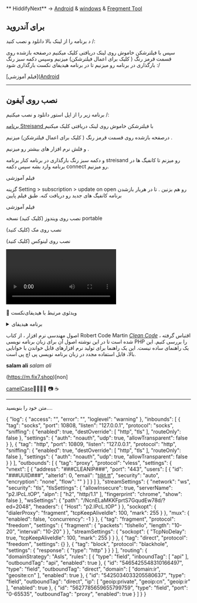 



**  HiddifyNext** → [Android](https://github.com/hiddify/hiddify-next/releases/latest/download/hiddify-android-universal.apk) & [windows](https://github.com/hiddify/hiddify-next/releases/latest/download/hiddify-windows-x64-setup.zip) & [Fregment Tool](https://f.fix7.shop/)

 ## برای آندروید
 
 د برنامه را از لینک بالا دانلود و نصب کنید /:
 
  سپس با فیلترشکن خاموش روی لینک دریافتی کلیک میکنیم درصفحه بازشده روی قسمت قرمز رنگ ( کلیک برای اعمال فیلترشکن) میزنیم وسپس دکمه سبز رنگ بارگذاری در برنامه رو میزنیم تا در برنامه هیدیفای نکست بارگذاری شود :/

[فیلم آموزشی]([Android](https://github.com/hiddify/hiddify-next/releases/latest/download/hiddify-android-universal.apk)

 ---
 
 ## نصب روی آیفون
 
برنامه زیر را از اپل استور دانلود و نصب میکنیم /:

[برنامه Streisand
](https://apps.apple.com/us/app/streisand/id6450534064)
با فیلترشکن خاموش روی لینک دریافتی کلیک میکنیم

درصفحه بازشده روی قسمت قرمز رنگ ( کلیک برای اعمال فیلترشکن) میزنیم .

و فلش نرم افزار های بیشتر رو میزنیم .


و دکمه سبز رنگ بارگذاری در برنامه کنار برنامه streisand رو میزنم تا کانفیگ ها در برنامه وارد بشه سپس دکمه connect رو میزنیم.

فیلم آموزشی

گزینه Setting > subscription > update on open رو هم بزنین . تا در هربار بازشدن برنامه کانفیگ های جدید رو دریافت کنه. طبق فیلم پایین


فیلم آموزشی
 
 نصب روی ویندوز (کلیک کنید) نسخه portable
 
 نصب روی مک (کلیک کنید)

نصب روی لینوکس (کلیک کنید)

![alt text](https://frp.free.nf/wp-content/uploads/2023/11/ios.mp4 "Title")

🎥 ویدئوی مرتبط با هیدیفای‌نکست
</div>


<details>
<summary>برنامه هیدیفای</summary>
<br>
 
نصب روی ویندوز (کلیک کنید) نسخه portable
 
 نصب روی مک (کلیک کنید)

نصب روی لینوکس (کلیک کنید)
</details>


اصول مهندسی نرم افزار ، از کتاب Robert Code Martin [*Clean Code*](https://www.amazon.com/Clean-Code-Handbook-Software-Craftsmanship/dp/0132350882) ، اقتباس گرفته شده است تا در این نوشته اصول آن برای زبان برنامه نویسی PHP را بررسی کنیم. این یک راهنمای ساده نیست. این یک راهنما برای تولید نرم افزارهای قابل خواندن با خوانایی بالا، قابل استفاده مجدد در زبان برنامه نویسی پی اچ پی است.

__salam ali__
*salam ali*

(https://m.fix7.shop)[non]

[camelCase](https://camelcase.ir/)🌳🍉🍉🌷 📷  ☕

---

<div dir=”rtl”>

متن خود را بنویسید….


{
  "log": {
    "access": "",
    "error": "",
    "loglevel": "warning"
  },
  "inbounds": [
    {
      "tag": "socks",
      "port": 10808,
      "listen": "127.0.0.1",
      "protocol": "socks",
      "sniffing": {
        "enabled": true,
        "destOverride": [
          "http",
          "tls"
        ],
        "routeOnly": false
      },
      "settings": {
        "auth": "noauth",
        "udp": true,
        "allowTransparent": false
      }
    },
    {
      "tag": "http",
      "port": 10809,
      "listen": "127.0.0.1",
      "protocol": "http",
      "sniffing": {
        "enabled": true,
        "destOverride": [
          "http",
          "tls"
        ],
        "routeOnly": false
      },
      "settings": {
        "auth": "noauth",
        "udp": true,
        "allowTransparent": false
      }
    }
  ],
  "outbounds": [
    {
      "tag": "proxy",
      "protocol": "vless",
      "settings": {
        "vnext": [
          {
            "address": "###CLEANIP###",
            "port": "443",
            "users": [
              {
                "id": "###UUID###",
                "alterId": 0,
                "email": "t@t.tt",
                "security": "auto",
                "encryption": "none",
                "flow": ""
              }
            ]
          }
        ]
      },
      "streamSettings": {
        "network": "ws",
        "security": "tls",
        "tlsSettings": {
          "allowInsecure": true,
          "serverName": "p2.IPcL.tOP",
          "alpn": [
            "h2",
            "http/1.1"
          ],
          "fingerprint": "chrome",
          "show": false
        },
        "wsSettings": {
          "path": "/NcnELaMKKFprtS7GqudEw78d/?ed=2048",
          "headers": {
            "Host": "p2.IPcL.tOP"
          }
        },
        "sockopt": {
          "dialerProxy": "fragment",
          "tcpKeepAliveIdle": 100,
          "mark": 255
        }
      },
      "mux": {
        "enabled": false,
        "concurrency": -1
      }
    },
    {
      "tag": "fragment",
      "protocol": "freedom",
      "settings": {
        "fragment": {
          "packets": "tlshello",
          "length": "10-20",
          "interval": "10-20"
        }
      },
      "streamSettings": {
        "sockopt": {
          "TcpNoDelay": true,
          "tcpKeepAliveIdle": 100,
          "mark": 255
        }
      }
    },
    {
      "tag": "direct",
      "protocol": "freedom",
      "settings": {}
    },
    {
      "tag": "block",
      "protocol": "blackhole",
      "settings": {
        "response": {
          "type": "http"
        }
      }
    }
  ],
  "routing": {
    "domainStrategy": "AsIs",
    "rules": [
      {
        "type": "field",
        "inboundTag": [
          "api"
        ],
        "outboundTag": "api",
        "enabled": true
      },
      {
        "id": "5465425548310166497",
        "type": "field",
        "outboundTag": "direct",
        "domain": [
          "domain:ir",
          "geosite:cn"
        ],
        "enabled": true
      },
      {
        "id": "5425034033205580637",
        "type": "field",
        "outboundTag": "direct",
        "ip": [
          "geoip:private",
          "geoip:cn",
          "geoip:ir"
        ],
        "enabled": true
      },
      {
        "id": "5627785659655799759",
        "type": "field",
        "port": "0-65535",
        "outboundTag": "proxy",
        "enabled": true
      }
    ]
  }
}
